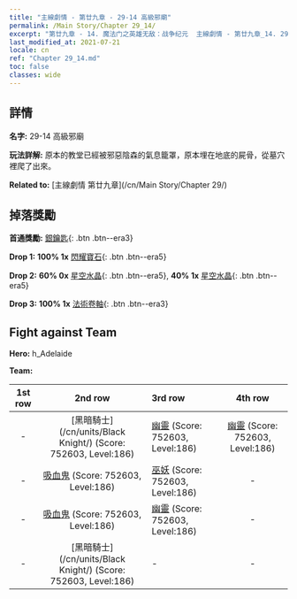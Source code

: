 ```yaml
---
title: "主線劇情 - 第廿九章 - 29-14 高級邪廟"
permalink: /Main Story/Chapter 29_14/
excerpt: "第廿九章 - 14. 魔法门之英雄无敌：战争纪元  主線劇情 - 第廿九章_14. 29-14 高級邪廟"
last_modified_at: 2021-07-21
locale: cn
ref: "Chapter 29_14.md"
toc: false
classes: wide
---
```


## 詳情

 **名字:** 29-14 高級邪廟

 **玩法詳解:** 原本的教堂已經被邪惡陰森的氣息籠罩，原本埋在地底的屍骨，從墓穴裡爬了出來。

 **Related to:** [主線劇情 第廿九章](/cn/Main Story/Chapter 29/)

## 掉落獎勵

 **首通獎勵:** [銀鑰匙](/cn/Items/con_693/){: .btn .btn--era3}

 **Drop 1:** **100% 1x** [閃耀寶石](/cn/Items/mat_100/){: .btn .btn--era5}

 **Drop 2:** **60% 0x** [星空水晶](/cn/Items/mat_94/){: .btn .btn--era5}, **40% 1x** [星空水晶](/cn/Items/mat_94/){: .btn .btn--era5}

 **Drop 3:** **100% 1x** [法術卷軸](/cn/Items/con_694/){: .btn .btn--era3}


## Fight against Team
 **Hero:** h_Adelaide

 **Team:**


  | 1st row | 2nd row | 3rd row | 4th row |
  |:----:|:----:|:----|:----:|
  | - | [黑暗騎士](/cn/units/Black Knight/) (Score: 752603, Level:186)  | [幽靈](/cn/units/Wight/) (Score: 752603, Level:186)  | [幽靈](/cn/units/Wight/) (Score: 752603, Level:186)  |
  | - | [吸血鬼](/cn/units/Vampire/) (Score: 752603, Level:186)  | [巫妖](/cn/units/Lich/) (Score: 752603, Level:186)  | - |
  | - | [吸血鬼](/cn/units/Vampire/) (Score: 752603, Level:186)  | [幽靈](/cn/units/Wight/) (Score: 752603, Level:186)  | - |
  | - | [黑暗騎士](/cn/units/Black Knight/) (Score: 752603, Level:186)  | - | - |


